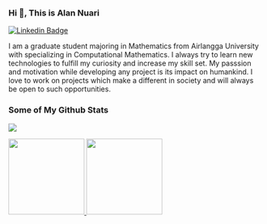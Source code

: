 ### Hi 👋, This is Alan Nuari
[![Linkedin Badge](https://img.shields.io/badge/-alan--nuari-0072b1?style=flat&logo=Linkedin&logoColor=white&link=https://www.linkedin.com/in/alan-nuari/)](https://www.linkedin.com/in/rajk3770/)

I am a graduate student majoring in Mathematics from Airlangga University with specializing in Computational Mathematics. I always try to learn new technologies to fulfill my curiosity and increase my skill set. My passsion and motivation while developing any project is its impact on humankind. I love to work on projects which make a different in society and will always be open to such opportunities.

### Some of My Github Stats
![](https://komarev.com/ghpvc/?username=alannuari&color=green&style=plastic)
<p align="left">
  <a href="https://github.com/alannuari">
    <img height="150em" src="https://github-readme-stats-eight-theta.vercel.app/api?username=alannuari&show_icons=true&theme=react&include_all_commits=true&count_private=true"/>
    <img height="150em" src="https://github-readme-stats-eight-theta.vercel.app/api/top-langs/?username=alannuari&layout=compact&langs_count=8&theme=react"/>
  </a>
</p>
